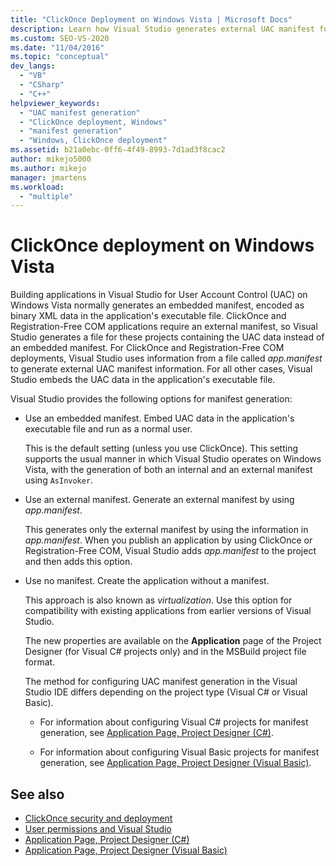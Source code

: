 ```yaml
---
title: "ClickOnce Deployment on Windows Vista | Microsoft Docs"
description: Learn how Visual Studio generates external UAC manifest for ClickOnce and Registration-Free COM applications, which require an external manifest.
ms.custom: SEO-VS-2020
ms.date: "11/04/2016"
ms.topic: "conceptual"
dev_langs:
  - "VB"
  - "CSharp"
  - "C++"
helpviewer_keywords:
  - "UAC manifest generation"
  - "ClickOnce deployment, Windows"
  - "manifest generation"
  - "Windows, ClickOnce deployment"
ms.assetid: b21a0ebc-0ff6-4f49-8993-7d1ad3f8cac2
author: mikejo5000
ms.author: mikejo
manager: jmartens
ms.workload:
  - "multiple"
---
```

# ClickOnce deployment on Windows Vista

Building applications in Visual Studio for User Account Control (UAC) on Windows Vista normally generates an embedded manifest, encoded as binary XML data in the application's executable file.  ClickOnce and Registration-Free COM applications require an external manifest, so Visual Studio generates a file for these  projects containing the UAC data instead of an embedded manifest. For ClickOnce and Registration-Free COM deployments, Visual Studio uses information from a file called *app.manifest* to generate external UAC manifest information. For all other cases, Visual Studio embeds the UAC data in the application's executable file.

Visual Studio provides the following options for manifest generation:

- Use an embedded manifest. Embed UAC data in the application's executable file and run as a normal user.

   This is the default setting (unless you use ClickOnce). This setting supports the usual manner in which Visual Studio operates on Windows Vista, with the generation of both an internal and an external manifest using `AsInvoker`.

- Use an external manifest. Generate an external manifest by using *app.manifest*.

   This generates only the external manifest by using the information in *app.manifest*. When you publish an application by using ClickOnce or Registration-Free COM, Visual Studio adds *app.manifest* to the project and then adds this option.

- Use no manifest. Create the application without a manifest.

   This approach is also known as *virtualization*. Use this option for compatibility with existing applications from earlier versions of Visual Studio.

  The new properties are available on the **Application** page of the Project Designer (for Visual C# projects only) and in the MSBuild project file format.

  The method for configuring UAC manifest generation in the Visual Studio IDE differs depending on the project type (Visual C# or Visual Basic).

  * For information about configuring Visual C# projects for manifest generation, see [Application Page, Project Designer (C#)](../ide/reference/application-page-project-designer-csharp.md).

  * For information about configuring Visual Basic projects for manifest generation, see [Application Page, Project Designer (Visual Basic)](../ide/reference/application-page-project-designer-visual-basic.md).

## See also
- [ClickOnce security and deployment](../deployment/clickonce-security-and-deployment.md)
- [User permissions and Visual Studio](/previous-versions/ms165100(v=vs.100))
- [Application Page, Project Designer (C#)](../ide/reference/application-page-project-designer-csharp.md)
- [Application Page, Project Designer (Visual Basic)](../ide/reference/application-page-project-designer-visual-basic.md)
